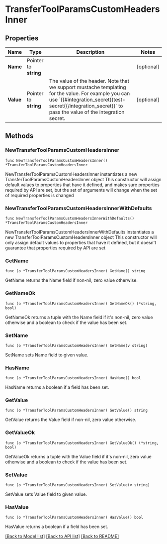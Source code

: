 # TransferToolParamsCustomHeadersInner

## Properties

Name | Type | Description | Notes
------------ | ------------- | ------------- | -------------
**Name** | Pointer to **string** |  | [optional] 
**Value** | Pointer to **string** | The value of the header. Note that we support mustache templating for the value. For example you can use &#x60;{{#integration_secret}}test-secret{{/integration_secret}}&#x60; to pass the value of the integration secret. | [optional] 

## Methods

### NewTransferToolParamsCustomHeadersInner

`func NewTransferToolParamsCustomHeadersInner() *TransferToolParamsCustomHeadersInner`

NewTransferToolParamsCustomHeadersInner instantiates a new TransferToolParamsCustomHeadersInner object
This constructor will assign default values to properties that have it defined,
and makes sure properties required by API are set, but the set of arguments
will change when the set of required properties is changed

### NewTransferToolParamsCustomHeadersInnerWithDefaults

`func NewTransferToolParamsCustomHeadersInnerWithDefaults() *TransferToolParamsCustomHeadersInner`

NewTransferToolParamsCustomHeadersInnerWithDefaults instantiates a new TransferToolParamsCustomHeadersInner object
This constructor will only assign default values to properties that have it defined,
but it doesn't guarantee that properties required by API are set

### GetName

`func (o *TransferToolParamsCustomHeadersInner) GetName() string`

GetName returns the Name field if non-nil, zero value otherwise.

### GetNameOk

`func (o *TransferToolParamsCustomHeadersInner) GetNameOk() (*string, bool)`

GetNameOk returns a tuple with the Name field if it's non-nil, zero value otherwise
and a boolean to check if the value has been set.

### SetName

`func (o *TransferToolParamsCustomHeadersInner) SetName(v string)`

SetName sets Name field to given value.

### HasName

`func (o *TransferToolParamsCustomHeadersInner) HasName() bool`

HasName returns a boolean if a field has been set.

### GetValue

`func (o *TransferToolParamsCustomHeadersInner) GetValue() string`

GetValue returns the Value field if non-nil, zero value otherwise.

### GetValueOk

`func (o *TransferToolParamsCustomHeadersInner) GetValueOk() (*string, bool)`

GetValueOk returns a tuple with the Value field if it's non-nil, zero value otherwise
and a boolean to check if the value has been set.

### SetValue

`func (o *TransferToolParamsCustomHeadersInner) SetValue(v string)`

SetValue sets Value field to given value.

### HasValue

`func (o *TransferToolParamsCustomHeadersInner) HasValue() bool`

HasValue returns a boolean if a field has been set.


[[Back to Model list]](../README.md#documentation-for-models) [[Back to API list]](../README.md#documentation-for-api-endpoints) [[Back to README]](../README.md)


